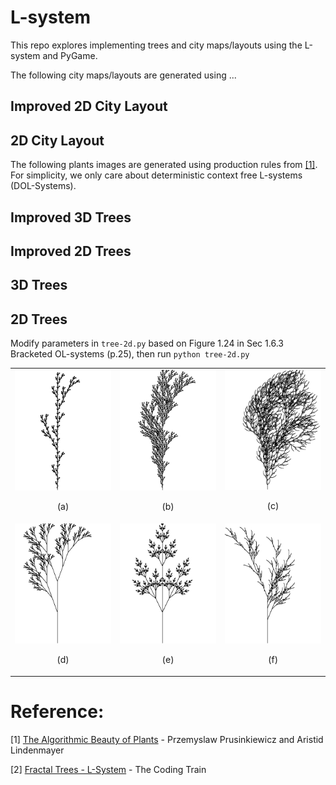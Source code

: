 # L-system

This repo explores implementing trees and city maps/layouts using the L-system and PyGame. 

The following city maps/layouts are generated using ...

## Improved 2D City Layout
## 2D City Layout



The following plants images are generated using production rules from [[1]](http://algorithmicbotany.org/papers/abop/abop.pdf). For simplicity, we only care about deterministic context free L-systems (DOL-Systems).

## Improved 3D Trees
## Improved 2D Trees
## 3D Trees
## 2D Trees
Modify parameters in `tree-2d.py` based on Figure 1.24 in Sec 1.6.3 Bracketed OL-systems (p.25), then run `python tree-2d.py`
<table>
    <tr>
        <td>
            <img src="outputs/l_system_tree_2d_a.png" alt="(a)" width="220">
            <p align="center">(a)</p>
        </td>
        <td>
            <img src="outputs/l_system_tree_2d_b.png" alt="(b)" width="220">
            <p align="center">(b)</p>
        </td>
        <td>
            <img src="outputs/l_system_tree_2d_c.png" alt="(c)" width="220">
            <p align="center">(c)</p>
        </td>
    </tr>
    <tr>
        <td>
            <img src="outputs/l_system_tree_2d_d.png" alt="(d)" width="220">
            <p align="center">(d)</p>
        </td>
        <td>
            <img src="outputs/l_system_tree_2d_e.png" alt="(e)" width="220">
            <p align="center">(e)</p>
        </td>
        <td>
            <img src="outputs/l_system_tree_2d_f.png" alt="(f)" width="220">
            <p align="center">(f)</p>
        </td>
    </tr>
</table>

# Reference:
[1] [The Algorithmic Beauty of Plants](http://algorithmicbotany.org/papers/abop/abop.pdf) - Przemyslaw Prusinkiewicz and Aristid Lindenmayer

[2] [Fractal Trees - L-System](https://youtu.be/E1B4UoSQMFw) - The Coding Train